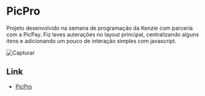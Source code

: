 # PicPro

Projeto desenvolvido na semana de programação da Kenzie com parceria com a PicPay. Fiz leves auterações no layout principal, centralizando alguns itens e adicionando um pouco de interação simples com javascript.

![Capturar](https://user-images.githubusercontent.com/71888055/155913184-0cff80cf-fb49-464e-9873-5d612adb431f.PNG)

## Link

- [PicPro](https://athilas-silva.github.io/picpro/index.html)
